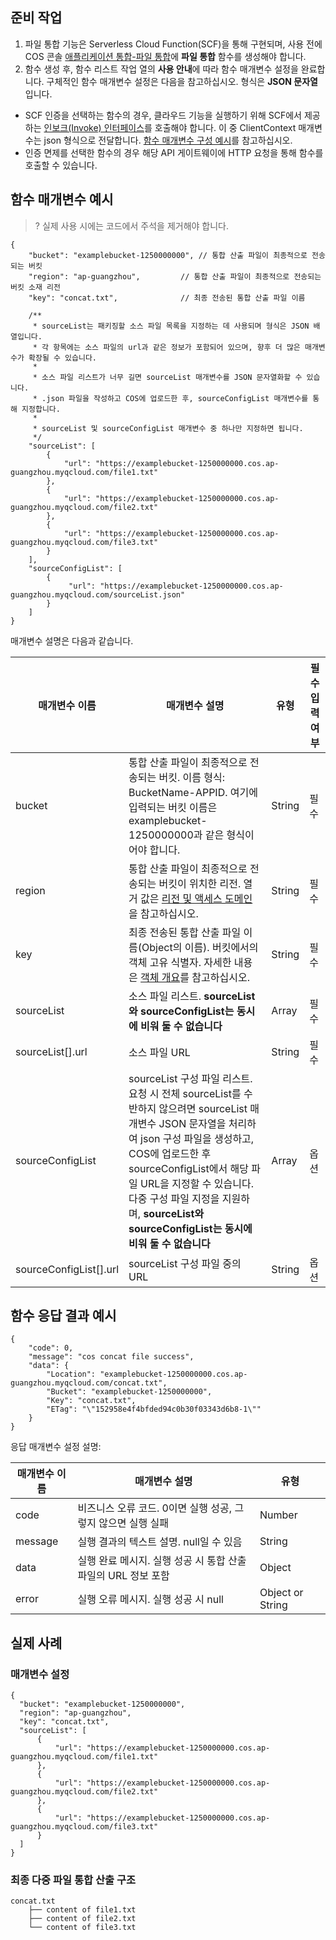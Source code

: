## 준비 작업

1. 파일 통합 기능은 Serverless Cloud Function(SCF)을 통해 구현되며, 사용 전에 COS 콘솔 [애플리케이션 통합-파일 통합](https://console.cloud.tencent.com/cos5/application/cosConcatFile)에 **파일 통합** 함수를 생성해야 합니다.
2. 함수 생성 후, 함수 리스트 작업 열의 **사용 안내**에 따라 함수 매개변수 설정을 완료합니다. 구체적인 함수 매개변수 설정은 다음을 참고하십시오. 형식은 **JSON 문자열**입니다.
 - SCF 인증을 선택하는 함수의 경우, 클라우드 기능을 실행하기 위해 SCF에서 제공하는 [인보크(Invoke) 인터페이스](https://intl.cloud.tencent.com/document/api/583/17243)를 호출해야 합니다. 이 중 ClientContext 매개변수는 json 형식으로 전달합니다. [함수 매개변수 구성 예시](#1)를 참고하십시오.
 - 인증 면제를 선택한 함수의 경우 해당 API 게이트웨이에 HTTP 요청을 통해 함수를 호출할 수 있습니다.


<span id=1></span>

## 함수 매개변수 예시

>? 실제 사용 시에는 코드에서 주석을 제거해야 합니다.
>

```plaintext
{
    "bucket": "examplebucket-1250000000", // 통합 산출 파일이 최종적으로 전송되는 버킷
    "region": "ap-guangzhou",         // 통합 산출 파일이 최종적으로 전송되는 버킷 소재 리전
    "key": "concat.txt",              // 최종 전송된 통합 산출 파일 이름

    /**
     * sourceList는 패키징할 소스 파일 목록을 지정하는 데 사용되며 형식은 JSON 배열입니다.
     * 각 항목에는 소스 파일의 url과 같은 정보가 포함되어 있으며, 향후 더 많은 매개변수가 확장될 수 있습니다.
     * 
     * 소스 파일 리스트가 너무 길면 sourceList 매개변수를 JSON 문자열화할 수 있습니다.
     * .json 파일을 작성하고 COS에 업로드한 후, sourceConfigList 매개변수를 통해 지정합니다.
     * 
     * sourceList 및 sourceConfigList 매개변수 중 하나만 지정하면 됩니다.
     */
    "sourceList": [
        {
            "url": "https://examplebucket-1250000000.cos.ap-guangzhou.myqcloud.com/file1.txt"
        },
        {
            "url": "https://examplebucket-1250000000.cos.ap-guangzhou.myqcloud.com/file2.txt"
        },
        {
            "url": "https://examplebucket-1250000000.cos.ap-guangzhou.myqcloud.com/file3.txt"
        }
    ],
    "sourceConfigList": [
        {
             "url": "https://examplebucket-1250000000.cos.ap-guangzhou.myqcloud.com/sourceList.json"
        }
    ]
}
```

매개변수 설명은 다음과 같습니다.

| 매개변수 이름                 | 매개변수 설명                                                     | 유형             | 필수 입력 여부 |
| ----------------------- | ------------------------------------------------------------ | ------- | -------- |
| bucket                  | 통합 산출 파일이 최종적으로 전송되는 버킷. 이름 형식: BucketName-APPID. 여기에 입력되는 버킷 이름은 examplebucket-1250000000과 같은 형식이어야 합니다. | String  | 필수 |
| region                                                       | 통합 산출 파일이 최종적으로 전송되는 버킷이 위치한 리전. 열거 값은 [리전 및 액세스 도메인](https://intl.cloud.tencent.com/document/product/436/6224)을 참고하십시오. | String    | 필수   |
| key                                                          | 최종 전송된 통합 산출 파일 이름(Object의 이름). 버킷에서의 객체 고유 식별자. 자세한 내용은 [객체 개요](https://intl.cloud.tencent.com/document/product/436/13324)를 참고하십시오. | String    | 필수   |
| sourceList | 소스 파일 리스트. **sourceList와 sourceConfigList는 동시에 비워 둘 수 없습니다** | Array | 필수       |
| sourceList[].url        | 소스 파일 URL                                                 | String  | 필수       |
| sourceConfigList        | sourceList 구성 파일 리스트. 요청 시 전체 sourceList를 수반하지 않으려면 sourceList 매개변수 JSON 문자열을 처리하여 json 구성 파일을 생성하고, COS에 업로드한 후 sourceConfigList에서 해당 파일 URL을 지정할 수 있습니다. 다중 구성 파일 지정을 지원하며, **sourceList와 sourceConfigList는 동시에 비워 둘 수 없습니다** | Array   | 옵션       |
| sourceConfigList[].url  | sourceList 구성 파일 중의 URL                                    | String  | 옵션       |

## 함수 응답 결과 예시
```plaintext
{
    "code": 0,
    "message": "cos concat file success",
    "data": {
        "Location": "examplebucket-1250000000.cos.ap-guangzhou.myqcloud.com/concat.txt",
        "Bucket": "examplebucket-1250000000",
        "Key": "concat.txt",
        "ETag": "\"152958e4f4bfded94c0b30f03343d6b8-1\""
    }
}
```

응답 매개변수 설정 설명:

| 매개변수 이름                    | 매개변수 설명                                                     | 유형        |
| ------- | ------------------------------------------------------ | ---------------- |
| code    | 비즈니스 오류 코드. 0이면 실행 성공, 그렇지 않으면 실행 실패    | Number           |
| message | 실행 결과의 텍스트 설명. null일 수 있음                        | String           |
| data    | 실행 완료 메시지. 실행 성공 시 통합 산출 파일의 URL 정보 포함 | Object           |
| error   | 실행 오류 메시지. 실행 성공 시 null                    | Object or String |

## 실제 사례



### 매개변수 설정
```plaintext
{
  "bucket": "examplebucket-1250000000",
  "region": "ap-guangzhou",
  "key": "concat.txt",
  "sourceList": [
      {
          "url": "https://examplebucket-1250000000.cos.ap-guangzhou.myqcloud.com/file1.txt"
      },
      {
          "url": "https://examplebucket-1250000000.cos.ap-guangzhou.myqcloud.com/file2.txt"
      },
      {
          "url": "https://examplebucket-1250000000.cos.ap-guangzhou.myqcloud.com/file3.txt"
      }
  ]
}
```

### 최종 다중 파일 통합 산출 구조

```plaintext
concat.txt
    ├── content of file1.txt
    ├── content of file2.txt
    └── content of file3.txt
```
